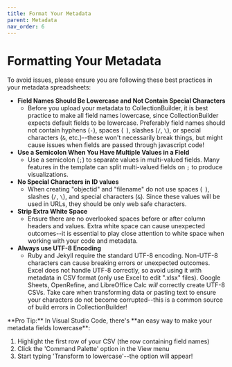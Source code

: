 ```yaml
---
title: Format Your Metadata
parent: Metadata
nav_order: 6
---
```


# Formatting Your Metadata

To avoid issues, please ensure you are following these best practices in your metadata spreadsheets:

- **Field Names Should Be Lowercase and Not Contain Special Characters**
    - Before you upload your metadata to CollectionBuilder, it is best practice to make all field names lowercase, since CollectionBuilder expects default fields to be lowercase. Preferably field names should not contain hyphens (`-`), spaces (` `), slashes (`/`, `\`), or special characters (`&`, etc.)--these won't necessarily break things, but might cause issues when fields are passed through javascript code!
- **Use a Semicolon When You Have Multiple Values in a Field**
    - Use a semicolon (`;`) to separate values in multi-valued fields. Many features in the template can split multi-valued fields on `;` to produce visualizations.
- **No Special Characters in ID values**
    - When creating "objectid" and "filename" do not use spaces (` `), slashes (`/`, `\`), and special characters (`&`). Since these values will be used in URLs, they should be only web safe characters.
- **Strip Extra White Space**
    - Ensure there are no overlooked spaces before or after column headers and values. Extra white space can cause unexpected outcomes--it is essential to play close attention to white space when working with your code and metadata. 
- **Always use UTF-8 Encoding**
    - Ruby and Jekyll require the standard UTF-8 encoding. Non-UTF-8 characters can cause breaking errors or unexpected outcomes. Excel does not handle UTF-8 correctly, so avoid using it with metadata in CSV format (only use Excel to edit ".xlsx" files). Google Sheets, OpenRefine, and LibreOffice Calc *will* correctly create UTF-8 CSVs. Take care when transforming data or pasting text to ensure your characters do not become corrupted--this is a common source of build errors in CollectionBuilder!

<div class="alert alert-green" markdown="1">
**Pro Tip:** In Visual Studio Code, there's **an easy way to make your metadata fields lowercase**: 

1. Highlight the first row of your CSV (the row containing field names) 
2. Click the 'Command Palette' option in the View menu 
3. Start typing 'Transform to lowercase'--the option will appear!
</div>